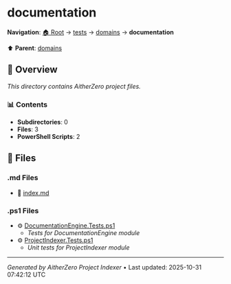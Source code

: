 # documentation

**Navigation**: [🏠 Root](../../../index.md) → [tests](../../index.md) → [domains](../index.md) → **documentation**

⬆️ **Parent**: [domains](../index.md)

## 📖 Overview

*This directory contains AitherZero project files.*

### 📊 Contents

- **Subdirectories**: 0
- **Files**: 3
- **PowerShell Scripts**: 2

## 📄 Files

### .md Files

- 📝 [index.md](./index.md)

### .ps1 Files

- ⚙️ [DocumentationEngine.Tests.ps1](./DocumentationEngine.Tests.ps1)
  - *Tests for DocumentationEngine module*
- ⚙️ [ProjectIndexer.Tests.ps1](./ProjectIndexer.Tests.ps1)
  - *Unit tests for ProjectIndexer module*

---

*Generated by AitherZero Project Indexer* • Last updated: 2025-10-31 07:42:12 UTC

